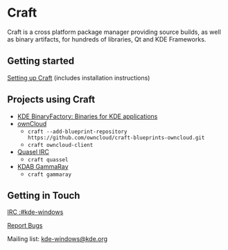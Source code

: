# Craft
 Craft is a cross platform package manager providing source builds, as well as binary artifacts, for hundreds of libraries, Qt and KDE Frameworks.

## Getting started
[Setting up Craft](https://community.kde.org/Craft) (includes installation instructions)

## Projects using Craft
* [KDE BinaryFactory: Binaries for KDE applications](https://binary-factory.kde.org/)
* [ownCloud](https://github.com/owncloud/client)
    * ```craft --add-blueprint-repository https://github.com/owncloud/craft-blueprints-owncloud.git```
    * ```craft owncloud-client```
* [Quasel IRC](https://github.com/quassel/quassel)
    * ```craft quassel```
* [KDAB GammaRay](https://github.com/KDAB/GammaRay)
    * ```craft gammaray```

## Getting in Touch

[IRC :#kde-windows](http://webchat.freenode.net?channels=%23kde-windows)

[Report Bugs](https://phabricator.kde.org/project/profile/61/)

Mailing list: kde-windows@kde.org

